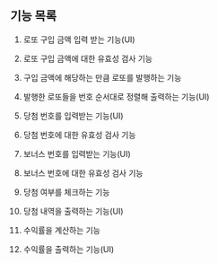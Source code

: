 ## 기능 목록

1. 로또 구입 금액 입력 받는 기능(UI)


2. 로또 구입 금액에 대한 유효성 검사 기능


3. 구입 금액에 해당하는 만큼 로또를 발행하는 기능


4. 발행한 로또들을 번호 순서대로 정렬해 출력하는 기능(UI)


5. 당첨 번호를 입력받는 기능(UI)


6. 당첨 번호에 대한 유효성 검사 기능


7. 보너스 번호를 입력받는 기능(UI)


8. 보너스 번호에 대한 유효성 검사 기능


9. 당첨 여부를 체크하는 기능


10. 당첨 내역을 출력하는 기능(UI)


11. 수익률을 계산하는 기능


12. 수익률을 출력하는 기능(UI)